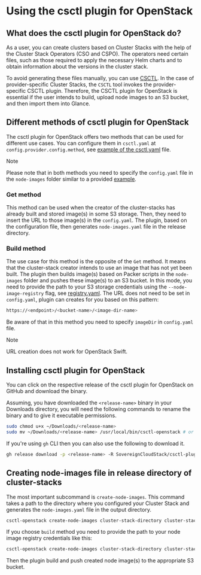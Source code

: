 # Using the csctl plugin for OpenStack

## What does the csctl plugin for OpenStack do?

As a user, you can create clusters based on Cluster Stacks with the help of the Cluster Stack Operators (CSO and CSPO). The operators need certain files, such as those required to apply the necessary Helm charts and to obtain information about the versions in the cluster stack.

To avoid generating these files manually, you can use [CSCTL](https://github.com/SovereignCloudStack/csctl). In the case of provider-specific Cluster Stacks, the `CSCTL` tool invokes the provider-specific CSCTL plugin. Therefore, the CSCTL plugin for OpenStack is essential if the user intends to build, upload node images to an S3 bucket, and then import them into Glance.

## Different methods of csctl plugin for OpenStack

The csctl plugin for OpenStack offers two methods that can be used for different use cases. You can configure them in `csctl.yaml` at `config.provider.config.method`, see [example of the csctl.yaml](../example/cluster-stacks/openstack/ferrol/csctl.yaml) file.

> [!NOTE]
> Please note that in both methods you need to specify the `config.yaml` file in the `node-images` folder similar to a provided [example](../example/cluster-stacks/openstack/ferrol/node-images/config.yaml).

### Get method

This method can be used when the creator of the cluster-stacks has already built and stored image(s) in some S3 storage. Then, they need to insert the URL to those image(s) in the `config.yaml`. The plugin, based on the configuration file, then generates `node-images.yaml` file in the release directory.

### Build method

The use case for this method is the opposite of the `Get` method. It means that the cluster-stack creator intends to use an image that has not yet been built. The plugin then builds image(s) based on Packer scripts in the `node-images` folder and pushes these image(s) to an S3 bucket. In this mode, you need to provide the path to your S3 storage credentials using the `--node-image-registry` flag, see [registry.yaml](../example/cluster-stacks/openstack/ferrol/node-images/registry.yaml). The URL does not need to be set in `config.yaml`, plugin can creates for you based on this pattern:

```bash
https://<endpoint>/<bucket-name>/<image-dir-name>
```

Be aware of that in this method you need to specify `imageDir` in `config.yaml` file.

> [!NOTE]
> URL creation does not work for OpenStack Swift.

## Installing csctl plugin for OpenStack

You can click on the respective release of the csctl plugin for OpenStack on GitHub and download the binary.

Assuming, you have downloaded the `<release-name>` binary in your Downloads directory, you will need the following commands to rename the binary and to give it executable permissions.

```bash
sudo chmod u+x ~/Downloads/<release-name>
sudo mv ~/Downloads/<release-name> /usr/local/bin/csctl-openstack # or use any bin directory from your PATH
```

If you're using `gh` CLI then you can also use the following to download it.

```bash
gh release download -p <release-name> -R SovereignCloudStack/csctl-plugin-openstack
```

## Creating node-images file in release directory of cluster-stacks

The most important subcommand is `create-node-images`. This command takes a path to the directory where you configured your Cluster Stack and generates the `node-images.yaml` file in the output directory.

```bash
csctl-openstack create-node-images cluster-stack-directory cluster-stack-release-directory
```

If you choose `build` method you need to provide the path to your node image registry credentials like this:

```bash
csctl-openstack create-node-images cluster-stack-directory cluster-stack-release-directory node-image-registry-path
```

Then the plugin build and push created node image(s) to the appropriate S3 bucket.
